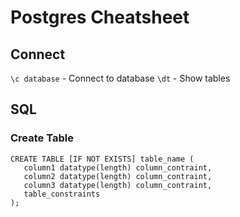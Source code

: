 # Postgres Cheatsheet

## Connect

`\c database` - Connect to database
`\dt` - Show tables

## SQL

### Create Table

```
CREATE TABLE [IF NOT EXISTS] table_name (
   column1 datatype(length) column_contraint,
   column2 datatype(length) column_contraint,
   column3 datatype(length) column_contraint,
   table_constraints
);
```
